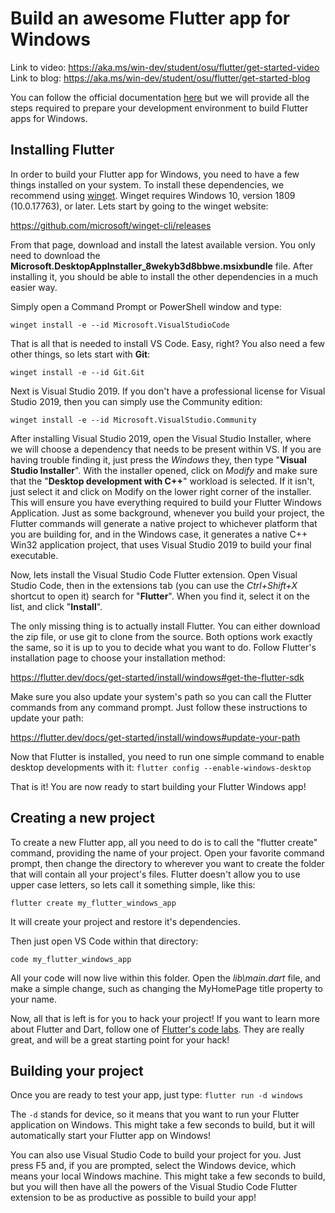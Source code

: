 # Build an awesome Flutter app for Windows

Link to video: https://aka.ms/win-dev/student/osu/flutter/get-started-video
Link to blog: https://aka.ms/win-dev/student/osu/flutter/get-started-blog

You can follow the official documentation [here](https://flutter.dev/docs/get-started/install/windows) but we will provide all the steps required to prepare your development environment to build Flutter apps for Windows.

## Installing Flutter

In order to build your Flutter app for Windows, you need to have a few things installed on your system.
To install these dependencies, we recommend using [winget](https://docs.microsoft.com/en-us/windows/package-manager/winget/). Winget requires Windows 10, version 1809 (10.0.17763), or later. Lets start by going to the winget website:

https://github.com/microsoft/winget-cli/releases

From that page, download and install the latest available version. You only need to download the **Microsoft.DesktopAppInstaller_8wekyb3d8bbwe.msixbundle** file. After installing it, you should be able to install the other dependencies in a much easier way.

Simply open a Command Prompt or PowerShell window and type:

```winget install -e --id Microsoft.VisualStudioCode```

That is all that is needed to install VS Code. Easy, right? You also need a few other things, so lets start with **Git**:

```winget install -e --id Git.Git```

Next is Visual Studio 2019. If you don't have a professional license for Visual Studio 2019, then you can simply use the Community edition:

```winget install -e --id Microsoft.VisualStudio.Community```

After installing Visual Studio 2019, open the Visual Studio Installer, where we will choose a dependency that needs to be present within VS. If you are having trouble finding it, just press the *Windows* they, then type "**Visual Studio Installer**". With the installer opened, click on *Modify* and make sure that the "**Desktop development with C++**" workload is selected. If it isn't, just select it and click on Modify on the lower right corner of the installer. This will ensure you have everything required to build your Flutter Windows Application. Just as some background, whenever you build your project, the Flutter commands will generate a native project to whichever platform that you are building for, and in the Windows case, it generates a native C++ Win32 application project, that uses Visual Studio 2019 to build your final executable.

Now, lets install the Visual Studio Code Flutter extension. Open Visual Studio Code, then in the extensions tab (you can use the *Ctrl+Shift+X* shortcut to open it) search for "**Flutter**". When you find it, select it on the list, and click "**Install**".

The only missing thing is to actually install Flutter. You can either download the zip file, or use git to clone from the source. Both options work exactly the same, so it is up to you to decide what you want to do. Follow Flutter's installation page to choose your installation method:

https://flutter.dev/docs/get-started/install/windows#get-the-flutter-sdk

Make sure you also update your system's path so you can call the Flutter commands from any command prompt. Just follow these instructions to update your path:

https://flutter.dev/docs/get-started/install/windows#update-your-path

Now that Flutter is installed, you need to run one simple command to enable desktop developments with it:
```flutter config --enable-windows-desktop```

That is it! You are now ready to start building your Flutter Windows app!

## Creating a new project
To create a new Flutter app, all you need to do is to call the "flutter create" command, providing the name of your project. Open your favorite command prompt, then change the directory to wherever you want to create the folder that will contain all your project's files. Flutter doesn't allow you to use upper case letters, so lets call it something simple, like this:

```flutter create my_flutter_windows_app```

It will create your project and restore it's dependencies.

Then just open VS Code within that directory:

```code my_flutter_windows_app```

All your code will now live within this folder. Open the *lib\main.dart* file, and make a simple change, such as changing the MyHomePage title property to your name.

Now, all that is left is for you to hack your project! If you want to learn more about Flutter and Dart, follow one of [Flutter's code labs](https://flutter.dev/docs/get-started/codelab). They are really great, and will be a great starting point for your hack!

## Building your project

Once you are ready to test your app, just type:
```flutter run -d windows```

The `-d` stands for device, so it means that you want to run your Flutter application on Windows. This might take a few seconds to build, but it will automatically start your Flutter app on Windows!

You can also use Visual Studio Code to build your project for you. Just press F5 and, if you are prompted, select the Windows device, which means your local Windows machine. This might take a few seconds to build, but you will then have all the powers of the Visual Studio Code Flutter extension to be as productive as possible to build your app!